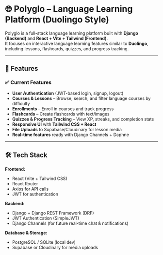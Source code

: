 # 🌐 Polyglo – Language Learning Platform (Duolingo Style)

Polyglo is a full-stack language learning platform built with **Django (Backend)** and **React + Vite + Tailwind (Frontend)**.  
It focuses on interactive language learning features similar to **Duolingo**, including lessons, flashcards, quizzes, and progress tracking.  

---

## 🚀 Features

### ✅ Current Features
- **User Authentication** (JWT-based login, signup, logout)  
- **Courses & Lessons** – Browse, search, and filter language courses by difficulty  
- **Enrollments** – Enroll in courses and track progress  
- **Flashcards** – Create flashcards with text/images  
- **Quizzes & Progress Tracking** – View XP, streaks, and completion stats  
- **Responsive UI** with **Tailwind CSS + React**  
- **File Uploads** to Supabase/Cloudinary for lesson media  
- **Real-time features** ready with Django Channels + Daphne  

---

## 🛠️ Tech Stack

**Frontend:**  
- React (Vite + Tailwind CSS)  
- React Router  
- Axios for API calls  
- JWT for authentication  

**Backend:**  
- Django + Django REST Framework (DRF)  
- JWT Authentication (SimpleJWT)  
- Django Channels (for future real-time chat & notifications)  

**Database & Storage:**  
- PostgreSQL / SQLite (local dev)  
- Supabase or Cloudinary for media uploads  


